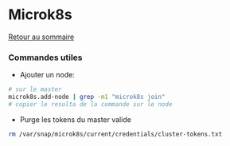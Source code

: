 # Microk8s

[Retour au sommaire](docs/index)

### Commandes utiles
- Ajouter un node:
```bash
# sur le master
microk8s.add-node | grep -m1 "microk8s join"
# copier le resulta de la commande sur le node
```
- Purge les tokens du master valide
```bash
rm /var/snap/microk8s/current/credentials/cluster-tokens.txt
```
